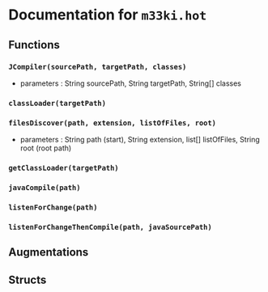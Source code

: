 
# Documentation for `m33ki.hot`




## Functions

### `JCompiler(sourcePath, targetPath, classes)`

- parameters : String sourcePath, String targetPath, String[] classes


### `classLoader(targetPath)`



### `filesDiscover(path, extension, listOfFiles, root)`

- parameters : String path (start), String extension, list[] listOfFiles, String root (root path)


### `getClassLoader(targetPath)`



### `javaCompile(path)`



### `listenForChange(path)`



### `listenForChangeThenCompile(path, javaSourcePath)`




## Augmentations


## Structs

